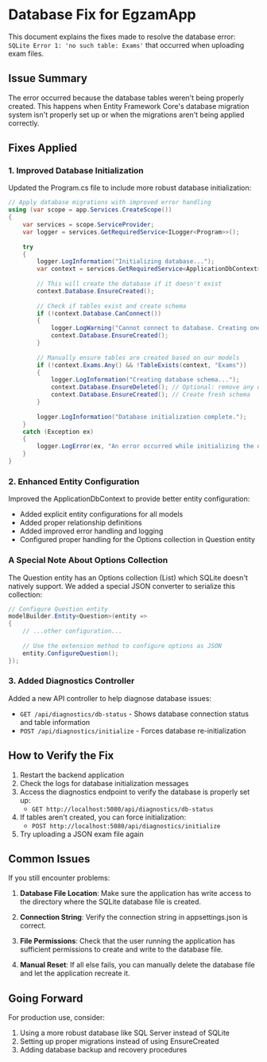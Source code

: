 # Database Fix for EgzamApp

This document explains the fixes made to resolve the database error: `SQLite Error 1: 'no such table: Exams'` that occurred when uploading exam files.

## Issue Summary

The error occurred because the database tables weren't being properly created. This happens when Entity Framework Core's database migration system isn't properly set up or when the migrations aren't being applied correctly.

## Fixes Applied

### 1. Improved Database Initialization

Updated the Program.cs file to include more robust database initialization:

```csharp
// Apply database migrations with improved error handling
using (var scope = app.Services.CreateScope())
{
    var services = scope.ServiceProvider;
    var logger = services.GetRequiredService<ILogger<Program>>();
    
    try
    {
        logger.LogInformation("Initializing database...");
        var context = services.GetRequiredService<ApplicationDbContext>();
        
        // This will create the database if it doesn't exist
        context.Database.EnsureCreated();
        
        // Check if tables exist and create schema
        if (!context.Database.CanConnect())
        {
            logger.LogWarning("Cannot connect to database. Creating one...");
            context.Database.EnsureCreated();
        }
        
        // Manually ensure tables are created based on our models
        if (!context.Exams.Any() && !TableExists(context, "Exams"))
        {
            logger.LogInformation("Creating database schema...");
            context.Database.EnsureDeleted(); // Optional: remove any old DB
            context.Database.EnsureCreated(); // Create fresh schema
        }
        
        logger.LogInformation("Database initialization complete.");
    }
    catch (Exception ex)
    {
        logger.LogError(ex, "An error occurred while initializing the database.");
    }
}
```

### 2. Enhanced Entity Configuration

Improved the ApplicationDbContext to provide better entity configuration:

- Added explicit entity configurations for all models
- Added proper relationship definitions
- Added improved error handling and logging
- Configured proper handling for the Options collection in Question entity

### A Special Note About Options Collection

The Question entity has an Options collection (List<string>) which SQLite doesn't natively support. We added a special JSON converter to serialize this collection:

```csharp
// Configure Question entity
modelBuilder.Entity<Question>(entity =>
{
    // ...other configuration...
    
    // Use the extension method to configure options as JSON
    entity.ConfigureQuestion();
});
```

### 3. Added Diagnostics Controller

Added a new API controller to help diagnose database issues:

- `GET /api/diagnostics/db-status` - Shows database connection status and table information
- `POST /api/diagnostics/initialize` - Forces database re-initialization

## How to Verify the Fix

1. Restart the backend application
2. Check the logs for database initialization messages
3. Access the diagnostics endpoint to verify the database is properly set up:
   - `GET http://localhost:5080/api/diagnostics/db-status`
4. If tables aren't created, you can force initialization:
   - `POST http://localhost:5080/api/diagnostics/initialize`
5. Try uploading a JSON exam file again

## Common Issues

If you still encounter problems:

1. **Database File Location**: Make sure the application has write access to the directory where the SQLite database file is created.

2. **Connection String**: Verify the connection string in appsettings.json is correct.

3. **File Permissions**: Check that the user running the application has sufficient permissions to create and write to the database file.

4. **Manual Reset**: If all else fails, you can manually delete the database file and let the application recreate it.

## Going Forward

For production use, consider:

1. Using a more robust database like SQL Server instead of SQLite
2. Setting up proper migrations instead of using EnsureCreated
3. Adding database backup and recovery procedures
